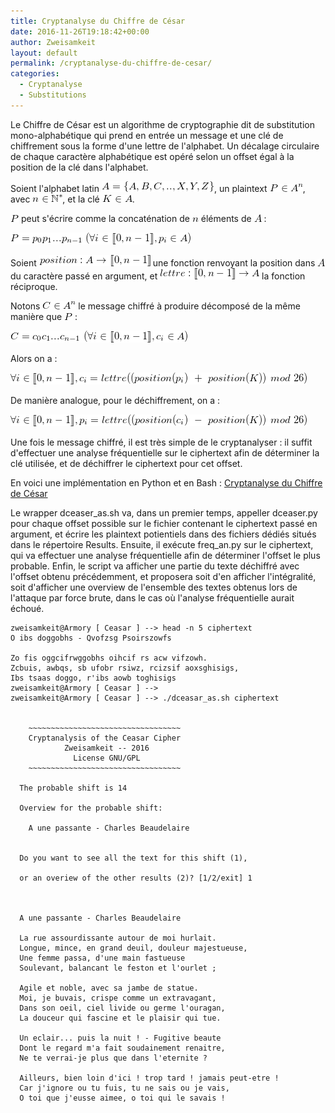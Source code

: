 ```yaml
---
title: Cryptanalyse du Chiffre de César
date: 2016-11-26T19:18:42+00:00
author: Zweisamkeit
layout: default
permalink: /cryptanalyse-du-chiffre-de-cesar/
categories:
  - Cryptanalyse
  - Substitutions
---
```

Le Chiffre de César est un algorithme de cryptographie dit de substitution mono-alphabétique qui prend en entrée un message et une clé de chiffrement sous la forme d'une lettre de l'alphabet. Un décalage circulaire de chaque caractère alphabétique est opéré selon un offset égal à la position de la clé dans l'alphabet.

Soient l'alphabet latin ![](/img/dd223e2a4864e4d16d07e7d5ce8b847a.png)<!---  A = \{A,B,C,..,X,Y,Z\}  --->, un plaintext ![](/img/59844d1e66b4b4f7b185b5b937f27147.png)<!--- P \in A^n --->, avec ![](/img/2248b88d5dbc03c00fd16b6b03e93afe.png)<!--- n \in \mathbb{N}^* --->, et la clé ![](/img/bc8d48482408f30bc6f81c8ca520595c.png)<!--- K \in A --->.

![](/img/3b86bce1a7c7066ffd6cc158757c5f31.png)<!--- P ---> peut s'écrire comme la concaténation de ![](/img/09c8549da7b94951d4ae5ee005b82d4e.png)<!--- n ---> éléments de ![](/img/7435062052addb8b5dffaf90e5f34640.png)<!--- A ---> :

![](/img/9f3d1113e8088078d8b3ebf230c0a92f.png)<!---  P = p_0p_1...p_{n-1}\ (\forall i \in [\![0,n-1]\!], p_i \in A) --->

Soient ![](/img/d6eada2260f9e9aa9c8544c69142864c.png)<!---  position : A \rightarrow [\![0,n-1]\!] ---> une fonction renvoyant la position dans ![](/img/7435062052addb8b5dffaf90e5f34640.png)<!--- A ---> du caractère passé en argument, et ![](/img/a0a3b20fe9f2bb327fa34dc7cbdb11f9.png)<!---  lettre : [\![0,n-1]\!] \rightarrow A  ---> la fonction réciproque.

Notons ![](/img/834175e2e20855da95da5bf1166903ad.png)<!---  C\in A^n ---> le message chiffré à produire décomposé de la même manière que ![](/img/a2a78a4c79794b4b000e01f3dbc04a3b.png)<!---  P  ---> :

![](/img/dcc581a652a806a6d69e92d8977b6686.png)<!---  C = c_0c_1...c_{n-1}\ (\forall i \in [\![0,n-1]\!], c_i \in A) --->

Alors on a :

![](/img/f77ec8a1226fbd8f8ed846c7ef24a020.png)<!---  \forall i \in [\![0,n-1]\!], c_i = lettre((position(p_i)\ +\ position(K))\ mod\ 26) --->

De manière analogue, pour le déchiffrement, on a :

![](/img/a23e1e3f38edbbcd0acdeac736dc61d5.png)<!---  \forall i \in [\![0,n-1]\!], p_i = lettre((position(c_i)\ -\ position(K))\ mod\ 26) --->

Une fois le message chiffré, il est très simple de le cryptanalyser : il suffit d'effectuer une analyse fréquentielle sur le ciphertext afin de déterminer la clé utilisée, et de déchiffrer le ciphertext pour cet offset.

En voici une implémentation en Python et en Bash : [Cryptanalyse du Chiffre de César](https://github.com/zweisamkeit/Security/tree/master/Cryptanalysis/Ceasar)

Le wrapper dceaser_as.sh va, dans un premier temps, appeller dceaser.py pour chaque offset possible sur le fichier contenant le ciphertext passé en argument, et écrire les plaintext potientiels dans des fichiers dédiés situés dans le répertoire Results.
Ensuite, il exécute freq_an.py sur le ciphertext, qui va effectuer une analyse fréquentielle afin de déterminer l'offset le plus probable.
Enfin, le script va afficher une partie du texte déchiffré avec l'offset obtenu précédemment, et proposera soit d'en afficher l'intégralité, soit d'afficher une overview de l'ensemble des textes obtenus lors de l'attaque par force brute, dans le cas où l'analyse fréquentielle aurait échoué.
```
zweisamkeit@Armory [ Ceasar ] --> head -n 5 ciphertext 
O ibs doggobhs - Qvofzsg Psoirszowfs

Zo fis oggcifrwggobhs oihcif rs acw vifzowh.
Zcbuis, awbqs, sb ufobr rsiwz, rcizsif aoxsghisigs,
Ibs tsaas doggo, r'ibs aowb toghisigs
zweisamkeit@Armory [ Ceasar ] --> 
zweisamkeit@Armory [ Ceasar ] --> ./dceasar_as.sh ciphertext


	~~~~~~~~~~~~~~~~~~~~~~~~~~~~~~~~~~
	Cryptanalysis of the Ceasar Cipher
	        Zweisamkeit -- 2016       
	          License GNU/GPL
	~~~~~~~~~~~~~~~~~~~~~~~~~~~~~~~~~~

  The probable shift is 14

  Overview for the probable shift:

	A une passante - Charles Beaudelaire


  Do you want to see all the text for this shift (1),

  or an overiew of the other results (2)? [1/2/exit] 1



  A une passante - Charles Beaudelaire
  
  La rue assourdissante autour de moi hurlait.
  Longue, mince, en grand deuil, douleur majestueuse,
  Une femme passa, d'une main fastueuse
  Soulevant, balancant le feston et l'ourlet ;
  
  Agile et noble, avec sa jambe de statue.
  Moi, je buvais, crispe comme un extravagant,
  Dans son oeil, ciel livide ou germe l'ouragan,
  La douceur qui fascine et le plaisir qui tue.
  
  Un eclair... puis la nuit ! - Fugitive beaute
  Dont le regard m'a fait soudainement renaitre,
  Ne te verrai-je plus que dans l'eternite ?
  
  Ailleurs, bien loin d'ici ! trop tard ! jamais peut-etre !
  Car j'ignore ou tu fuis, tu ne sais ou je vais,
  O toi que j'eusse aimee, o toi qui le savais !
```
